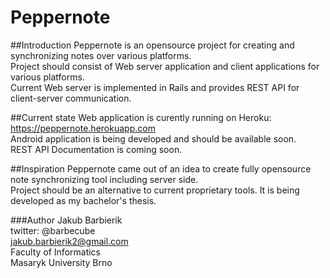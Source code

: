 # Peppernote

##Introduction
Peppernote is an opensource project for creating and synchronizing notes over various platforms.   
Project should consist of Web server application and client applications for various platforms.  
Current Web server is implemented in Rails and provides REST API for client-server communication.  

##Current state
Web application is curently running on Heroku: https://peppernote.herokuapp.com  
Android application is being developed and should be available soon.  
REST API Documentation is coming soon.  

##Inspiration
Peppernote came out of an idea to create fully opensource note synchronizing tool including server side.  
Project should be an alternative to current proprietary tools. It is being developed as my bachelor's thesis.   

###Author
Jakub Barbierik  
twitter: @barbecube  
jakub.barbierik2@gmail.com  
Faculty of Informatics  
Masaryk University Brno   
